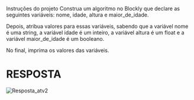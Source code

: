 Instruções do projeto
Construa um algoritmo no Blockly que declare as seguintes variáveis: nome, idade, altura e maior_de_idade.

Depois, atribua valores para essas variáveis, sabendo que a variável nome é uma string, a variável idade é um inteiro, a variável altura é um float e a variável maior_de_idade é um booleano.

No final, imprima os valores das variáveis.

# RESPOSTA

![Resposta_atv2](https://github.com/jedsonjhones/Softex-Backend/assets/39849707/cae164fb-e3d3-46eb-b424-f5450a37e566)

